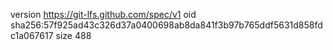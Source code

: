 version https://git-lfs.github.com/spec/v1
oid sha256:57f925ad43c326d37a0400698ab8da841f3b97b765ddf5631d858fdc1a067617
size 488
